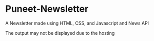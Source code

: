 # Puneet-Newsletter
A Newsletter made using HTML, CSS, and Javascript and News API

The output may not be displayed due to the hosting
